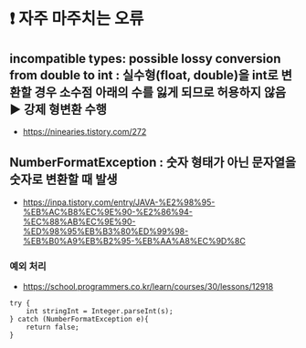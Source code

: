 # ❗ 자주 마주치는 오류

## incompatible types: possible lossy conversion from double to int : 실수형(float, double)을 int로 변환할 경우 소수점 아래의 수를 잃게 되므로 허용하지 않음 ▶ 강제 형변환 수행
- https://ninearies.tistory.com/272

## NumberFormatException : 숫자 형태가 아닌 문자열을 숫자로 변환할 때 발생
- https://inpa.tistory.com/entry/JAVA-%E2%98%95-%EB%AC%B8%EC%9E%90-%E2%86%94-%EC%88%AB%EC%9E%90-%ED%98%95%EB%B3%80%ED%99%98-%EB%B0%A9%EB%B2%95-%EB%AA%A8%EC%9D%8C

### 예외 처리
- https://school.programmers.co.kr/learn/courses/30/lessons/12918
```
try {
    int stringInt = Integer.parseInt(s);
} catch (NumberFormatException e){
    return false;
}
```
